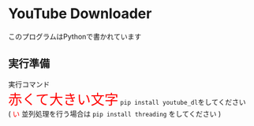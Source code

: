 # YouTube Downloader
このプログラムはPythonで書かれています
## 実行準備
実行コマンド  
<span style="font-size: 200%; color: red;">赤くて大きい文字</span> ```pip install youtube_dl```をしてください  
( <font color="#FF0000">い</font> 並列処理を行う場合は ```pip install threading``` をしてください )
